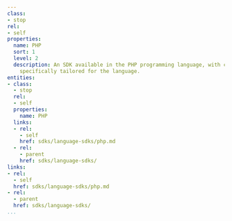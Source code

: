 ```yaml
---
class:
- stop
rel:
- self
properties:
  name: PHP
  sort: 1
  level: 2
  description: An SDK available in the PHP programming language, with consideration
    specifically tailored for the language.
entities:
- class:
  - stop
  rel:
  - self
  properties:
    name: PHP
  links:
  - rel:
    - self
    href: sdks/language-sdks/php.md
  - rel:
    - parent
    href: sdks/language-sdks/
links:
- rel:
  - self
  href: sdks/language-sdks/php.md
- rel:
  - parent
  href: sdks/language-sdks/
...
```

